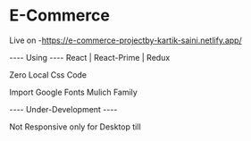 # E-Commerce

Live on -https://e-commerce-projectby-kartik-saini.netlify.app/

---- Using ---- React | React-Prime | Redux 

Zero Local Css Code  

Import Google Fonts Mulich Family

---- Under-Development ----

Not Responsive only for Desktop till
